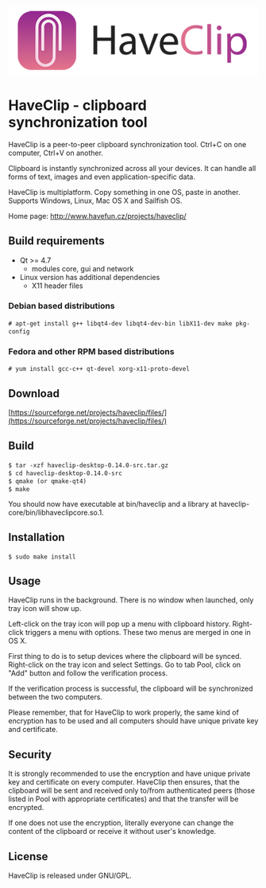 ![HaveClip](haveclip-desktop/gfx/logo-text-512.png)

HaveClip - clipboard synchronization tool
=========================================

HaveClip is a peer-to-peer clipboard synchronization tool.
Ctrl+C on one computer, Ctrl+V on another.

Clipboard is instantly synchronized across all your devices. It can handle all
forms of text, images and even application-specific data.

HaveClip is multiplatform. Copy something in one OS, paste in another.
Supports Windows, Linux, Mac OS X and Sailfish OS.

Home page: http://www.havefun.cz/projects/haveclip/

Build requirements
------------------
 - Qt >= 4.7
   - modules core, gui and network
 - Linux version has additional dependencies
   - X11 header files

### Debian based distributions

    # apt-get install g++ libqt4-dev libqt4-dev-bin libX11-dev make pkg-config

### Fedora and other RPM based distributions

    # yum install gcc-c++ qt-devel xorg-x11-proto-devel

Download
--------
[https://sourceforge.net/projects/haveclip/files/](https://sourceforge.net/projects/haveclip/files/)

Build
-----
    $ tar -xzf haveclip-desktop-0.14.0-src.tar.gz
    $ cd haveclip-desktop-0.14.0-src
    $ qmake (or qmake-qt4)
    $ make

You should now have executable at bin/haveclip and a library at haveclip-core/bin/libhaveclipcore.so.1.

Installation
------------
    $ sudo make install

Usage
-----
HaveClip runs in the background. There is no window when launched, only tray
icon will show up.

Left-click on the tray icon will pop up a menu with clipboard history.
Right-click triggers a menu with options. These two menus are merged
in one in OS X.

First thing to do is to setup devices where the clipboard will be
synced. Right-click on the tray icon and select Settings. Go to tab Pool,
click on "Add" button and follow the verification process.

If the verification process is successful, the clipboard will be synchronized
between the two computers.

Please remember, that for HaveClip to work properly, the same kind of  encryption has to be used
and all computers should have unique private key and certificate.

Security
--------
It is strongly recommended to use the encryption and have unique private key
and certificate on every computer. HaveClip then ensures, that the clipboard
will be sent and received only to/from authenticated peers (those listed in Pool
with appropriate certificates) and that the transfer will be encrypted.

If one does not use the encryption, literally everyone can change the content
of the clipboard or receive it without user's knowledge.

License
-------
HaveClip is released under GNU/GPL.
